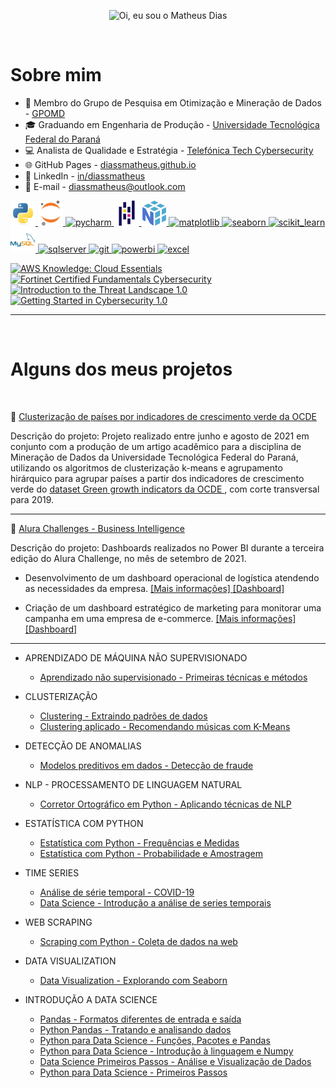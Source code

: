 <p align="center">
  <img src="https://github.com/diassmatheus/diassmatheus/raw/main/assets/header-github2.gif" alt="Oi, eu sou o Matheus Dias">
</p>

<!--
How to make the bio gif ?
Thanks to [matyo91](https://github.com/matyo91)
I made my with https://codesandbox.io/s/github-profile-2ijk7
Then i recorded my screen to gif on Mac with Quicktime  and save result to [assets/github.mov](assets/github.mov)
This [GIF converter](https://ezgif.com/video-to-gif) help me to create a dedicated command that convert MOV to GIF.
Then i save result to [assets/github.gif](assets/github.gif)
-->

<Br>
<h1>Sobre mim</h1>

- 🔎 Membro do Grupo de Pesquisa em Otimização e Mineração de Dados - <a href= "http://dgp.cnpq.br/dgp/espelhogrupo/7109659684038039"> GPOMD </a> 
- 🎓 Graduando em Engenharia de Produção - <a href= "http://portal.utfpr.edu.br/"> Universidade Tecnológica Federal do Paraná </a>
- 💻 Analista de Qualidade e Estratégia -  <a href="https://tech.telefonica.com/">Telefónica Tech Cybersecurity</a>
- 🌐 GitHub Pages - <a href= "https://diassmatheus.github.io/"> diassmatheus.github.io </a> 
- 💼 LinkedIn - <a href= "https://www.linkedin.com/in/diassmatheus/"> in/diassmatheus </a>
- 📧 E-mail - diassmatheus@outlook.com
 
 <p align="left"> <a href="https://www.python.org" target="_blank" rel="noreferrer"> <img src="https://raw.githubusercontent.com/devicons/devicon/master/icons/python/python-original.svg" alt="python" width="40" height="40"/> <a href="https://jupyter.org/" target="_blank" rel="noreferrer"> <img src="https://raw.githubusercontent.com/devicons/devicon/master/icons/jupyter/jupyter-original.svg" alt="jupyter" width="40" height="40"/> </a> <a href="https://www.jetbrains.com/pt-br/pycharm/" target="_blank" rel="noreferrer"> <img src="https://upload.wikimedia.org/wikipedia/commons/thumb/1/1d/PyCharm_Icon.svg/1200px-PyCharm_Icon.svg.png" alt="pycharm" width="40" height="40"/> </a> <a href="https://pandas.pydata.org/" target="_blank" rel="noreferrer"> <img src="https://raw.githubusercontent.com/devicons/devicon/2ae2a900d2f041da66e950e4d48052658d850630/icons/pandas/pandas-original.svg" alt="pandas" width="40" height="40"/> <a href="https://numpy.org/" target="_blank" rel="noreferrer"> <img src="https://raw.githubusercontent.com/devicons/devicon/master/icons/numpy/numpy-original.svg" alt="numpy" width="40" height="40"/> </a> <a href="https://matplotlib.org/" target="_blank" rel="noreferrer"> <img src="https://upload.wikimedia.org/wikipedia/commons/8/84/Matplotlib_icon.svg" alt="matplotlib" width="40" height="40"/> </a> <a href="https://seaborn.pydata.org/" target="_blank" rel="noreferrer"> <img src="https://seaborn.pydata.org/_images/logo-mark-lightbg.svg" alt="seaborn" width="40" height="40"/> </a> <a href="https://scikit-learn.org/" target="_blank" rel="noreferrer"> <img src="https://upload.wikimedia.org/wikipedia/commons/0/05/Scikit_learn_logo_small.svg" alt="scikit_learn" width="40" height="40"/> </a> <a href="https://www.mysql.com/" target="_blank" rel="noreferrer"> <img src="https://raw.githubusercontent.com/devicons/devicon/master/icons/mysql/mysql-original-wordmark.svg" alt="mysql" width="40" height="40"/> </a> <a href="https://www.microsoft.com/pt-br/sql-server/sql-server-2022" target="_blank" rel="noreferrer"> <img src="https://img.icons8.com/color/480/microsoft-sql-server.png" alt="sqlserver" width="40" height="40"/> </a> <a href="https://git-scm.com/" target="_blank" rel="noreferrer"> <img src="https://git-scm.com/images/logos/downloads/Git-Icon-1788C.png" alt="git" width="40" height="40"/> </a> <a href="https://powerbi.microsoft.com/pt-br/" target="_blank" rel="noreferrer"> <img src="https://upload.wikimedia.org/wikipedia/commons/thumb/c/cf/New_Power_BI_Logo.svg/630px-New_Power_BI_Logo.svg.png" alt="powerbi" width="40" height="40"/> </a> <a href="https://www.microsoft.com/pt-br/microsoft-365/excel" target="_blank" rel="noreferrer"> <img src="https://upload.wikimedia.org/wikipedia/commons/thumb/3/34/Microsoft_Office_Excel_%282019%E2%80%93present%29.svg/768px-Microsoft_Office_Excel_%282019%E2%80%93present%29.svg.png?20190925171014" alt="excel" width="40" height="40"/> </a> </p>

<a href="https://www.credly.com/badges/d0626004-4f98-4b4c-979e-145cb5085b61/public_url" target="_blank" rel="noreferrer"> <img src="https://images.credly.com/size/680x680/images/ec621e2a-c8f0-4459-806c-ae11829d372a/image.png" alt="AWS Knowledge: Cloud Essentials" width="80" height="80"/> </a> <a href="https://www.credly.com/badges/8bbd1eb5-82f3-4bb5-992a-98612ba7e15f/public_url" target="_blank" rel="noreferrer"> <img src="https://images.credly.com/size/220x220/images/22a0ece5-ff05-4594-8320-25e55e9ae203/image.png" alt="Fortinet Certified Fundamentals Cybersecurity" width="80" height="80"/> </a> <a href="https://www.credly.com/badges/3a6e1e31-ae68-4053-9ca0-2df7177c75f7/public_url" target="_blank" rel="noreferrer"> <img src="https://images.credly.com/size/220x220/images/8395e492-f8aa-4617-a258-6c844f628fa2/image.png" alt="Introduction to the Threat Landscape 1.0" width="80" height="80"/> </a> <a href="https://www.credly.com/badges/9d55e759-dda8-4b4e-b29e-2fd9e94a3c45/public_url" target="_blank" rel="noreferrer"> <img src="https://images.credly.com/size/220x220/images/a026e7f2-08af-4b73-8cc1-5aec7959faf8/image.png" alt="Getting Started in Cybersecurity 1.0" width="80" height="80"/> </a>
 
<hr>
<Br>
<h1>Alguns dos meus projetos</h1>
<Br>

 🌿 <a href="https://github.com/diassmatheus/ClusterizacaoDadosOCDE">Clusterização de países por indicadores de crescimento verde da OCDE </a>
  
Descrição do projeto: Projeto realizado entre junho e agosto de 2021 em conjunto com a produção de um artigo acadêmico para a disciplina de Mineração de Dados da Universidade Tecnológica Federal do Paraná, utilizando os algoritmos de clusterização k-means e agrupamento hirárquico para agrupar países a partir dos indicadores de crescimento verde do <a href= "https://www.oecd-ilibrary.org/environment/data/oecd-environment-statistics/green-growth-indicators_data-00665-en"> dataset Green growth indicators da OCDE </a>, com corte transversal para 2019.
  
 ***
 
 🤿 <a href="https://github.com/diassmatheus/AluraChallengeBI"> Alura Challenges - Business Intelligence </a>
  
Descrição do projeto: Dashboards realizados no Power BI durante a terceira edição do Alura Challenge, no mês de setembro de 2021.

 
 - Desenvolvimento de um dashboard operacional de logística atendendo as necessidades da empresa. 
 <a href= "https://github.com/diassmatheus/AluraChallengeBI/tree/main/DashboardOperacionalDeLogistica"> [Mais informações] </a> 
 <a href="https://app.powerbi.com/view?r=eyJrIjoiOTIwMDQzMGQtNDUwMC00Njc0LWI5M2MtZjU4YTU4MjEzYjA4IiwidCI6ImQ0NDEzYjc1LWUxZWYtNGViYi1hZGIzLWFlZThmZTBlZDJlNSJ9&pageName=ReportSectionefcfe0e64d15920c0688"> [Dashboard] </a>

 
 - Criação de um dashboard estratégico de marketing para monitorar uma campanha em uma empresa de e-commerce.
 <a href= "https://github.com/diassmatheus/AluraChallengeBI/tree/main/DashboardEstrategicoDeMarketing"> [Mais informações] </a> 
 <a href="https://app.powerbi.com/view?r=eyJrIjoiNjQzOTM1MjAtMDI4ZS00NjEzLWFkOWEtMmIwMTkyMmU5NmU4IiwidCI6ImQ0NDEzYjc1LWUxZWYtNGViYi1hZGIzLWFlZThmZTBlZDJlNSJ9"> [Dashboard] </a>

  
 ***

* APRENDIZADO DE MÁQUINA NÃO SUPERVISIONADO
   - <a href="https://github.com/diassmatheus/AprendizadoNaoSupervisionadoTecnicasMetodos">Aprendizado não supervisionado - Primeiras técnicas e métodos</a> 

* CLUSTERIZAÇÃO
   - <a href="https://github.com/diassmatheus/ClusterAnalysis/">Clustering - Extraindo padrões de dados</a>
   - <a href="https://github.com/diassmatheus/ClusteringAplicadoRecomendandoMusicasKMeans">Clustering aplicado - Recomendando músicas com K-Means</a>

* DETECÇÃO DE ANOMALIAS
   - <a href="https://github.com/diassmatheus/ModelosPreditivosDeteccaoFraudeEcommerce/">Modelos preditivos em dados - Detecção de fraude</a>
  
* NLP - PROCESSAMENTO DE LINGUAGEM NATURAL
   - <a href="https://github.com/diassmatheus/NLPCorretorOrtografico">Corretor Ortográfico em Python - Aplicando técnicas de NLP</a>

* ESTATÍSTICA COM PYTHON
   - <a href="https://github.com/diassmatheus/EstatisticaDistribuicoesMedidas">Estatística com Python - Frequências e Medidas</a> 
   - <a href="https://github.com/diassmatheus/EstatisticaProbabilidadeAmostragem">Estatística com Python - Probabilidade e Amostragem</a>
   
 * TIME SERIES
   - <a href="https://github.com/diassmatheus/AnaliseSerieTemporalCovid19">Análise de série temporal - COVID-19</a>
   - <a href="https://github.com/diassmatheus/IntroducaoSeriesTemporais">Data Science - Introdução a análise de series temporais</a>
  
 * WEB SCRAPING
   - <a href="https://github.com/diassmatheus/WebScrapingPython">Scraping com Python - Coleta de dados na web</a>  
 
 * DATA VISUALIZATION
   - <a href="https://github.com/diassmatheus/ExplorandoSeaborn">Data Visualization - Explorando com Seaborn</a>
  
 * INTRODUÇÃO A DATA SCIENCE
   - <a href="https://github.com/diassmatheus/PandasEntradasSaidas">Pandas - Formatos diferentes de entrada e saída</a> 
   - <a href="https://github.com/diassmatheus/PythonPandas">Python Pandas - Tratando e analisando dados</a> 
   - <a href="https://github.com/diassmatheus/FuncoesPacotesePandas">Python para Data Science - Funções, Pacotes e Pandas</a>
   - <a href="https://github.com/diassmatheus/LinguagemeNumpy">Python para Data Science - Introdução à linguagem e Numpy</a>
   - <a href="https://github.com/diassmatheus/IntroducaoaDataScience">Data Science Primeiros Passos - Análise e Visualização de Dados</a>
   - <a href="https://github.com/diassmatheus/PrimeirosPassos">Python para Data Science - Primeiros Passos</a>
